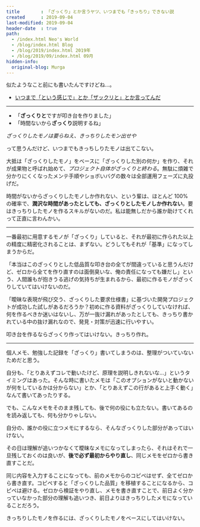 ```yaml
---
title        : 「ざっくり」とか言うヤツ、いつまでも「きっちり」できない説
created      : 2019-09-04
last-modified: 2019-09-04
header-date  : true
path:
  - /index.html Neo's World
  - /blog/index.html Blog
  - /blog/2019/index.html 2019年
  - /blog/2019/09/index.html 09月
hidden-info:
  original-blog: Murga
---
```


似たようなこと前にも書いたんですけどね…。

- [いつまで「という感じで」とか「ザックリと」とか言ってんだ](/blog/2017/09/21-01.html)

-----

- 「**ざっくりと**ですが叩き台を作りました」
- 「時間ないから**ざっくり**説明するね」

*ざっくりしたモノは要らねえ、きっちりしたモン出せや*

って思うんだけど、いつまでもきっちしりたモノは出てこない。

大抵は「ざっくりしたモノ」をベースに「ざっくりした別の何か」を作り、それが成果物と呼ばれ始めて、*プロジェクト自体がざっくりと終わる*。無駄に煩雑で分かりにくくなったメンテ手順やショボいバグの数々は全部運用フェーズに丸投げだ。

時間がないからざっくりしたモノしか作れない、という輩は、ほとんど 100% の確率で、**潤沢な時間があったとしても、ざっくりとしたモノしか作れない**。要はきっちりしたモノを作るスキルがないのだ。私は能無しだから誰か助けてくれって正直に言わんかい。

-----

一番最初に用意するモノが「ざっくり」していると、それが最初に作られた以上の精度に精密化されることは、まずない。どうしてもそれが「基準」になってしまうからだ。

「本当はこのざっくりとした低品質な叩き台の全てが間違っていると思うんだけど、ゼロから全てを作り直すのは面倒臭いな、俺の責任になっても嫌だし」という、人間誰もが抱きうる逃げの気持ちが生まれるから、最初に作るモノがざっくりしていてはいけないのだ。

「曖昧な表現が飛び交う、ざっくりした要求仕様書」に基づいた開発プロジェクトが成功した試しがあるだろうか？初めに作る資料がざっくりしていなければ、何を作るべきか迷いはないし、万が一抜け漏れがあったとしても、きっちり書かれている中の抜け漏れなので、発見・対策が迅速に行いやすい。

叩き台を作るならざっくり作ってはいけない。きっちり作れ。

-----

個人メモ、勉強した記録を「ざっくり」書いてしまうのは、整理がついていないためだと思う。

自分も、「とりあえずコレで動いたけど、原理を説明しきれないな…」というタイミングはあった。そんな時に書いたメモは「このオプションがないと動かないが何をしているかは分からない」とか、「とりあえずこの行があると上手く動く」なんて書いてあったりする。

でも、こんなメモをそのまま残しても、後で何の役にも立たない。書いてあるのを読み返しても、何も分かりゃしない。

自分の、誰かの役に立つメモにするなら、そんなざっくりした部分があってはいけない。

その日は理解が追いつかなくて曖昧なメモになってしまったら、それはそれで一旦残しておくのは良いが、**後で必ず最初からやり直し**、同じメモをゼロから書き直すことだ。

同じ内容を入力することになっても、前のメモからのコピペはせず、全てゼロから書き直す。コピペすると「ざっくりした品質」を移植することになるから、コピペは避ける。ゼロから検証をやり直し、メモを書き直すことで、前日よく分かっていなかった部分の理解も追いつき、前日よりはきっちりしたメモになっていることだろう。

きっちりしたモノを作るには、ざっくりしたモノをベースにしてはいけない。
